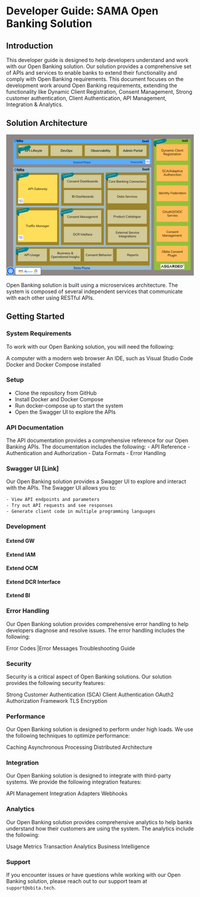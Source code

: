 # Developer Guide: SAMA Open Banking Solution

## Introduction
This developer guide is designed to help developers understand and work with our Open Banking solution. Our solution provides a comprehensive set of APIs and services to enable banks to extend their functionality and comply with Open Banking requirements. This document focuses on the development work around Open Banking requirements, extending the functionality like Dynamic Client Registration, Consent Management, Strong customer authentication, Client Authentication, API Management, Integration & Analytics.

## Solution Architecture
![solution architectur](https://github.com/obita-tech/catalog/blob/master/ukoba3110/resources/solutionArchitecture.png)

 Open Banking solution is built using a microservices architecture. The system is composed of several independent services that communicate with each other using RESTful APIs.

## Getting Started
### System Requirements
To work with our Open Banking solution, you will need the following:

A computer with a modern web browser
An IDE, such as Visual Studio Code
Docker and Docker Compose installed

### Setup
- Clone the repository from GitHub
- Install Docker and Docker Compose
- Run docker-compose up to start the system
- Open the Swagger UI to explore the APIs
  
### API Documentation
   The API documentation provides a comprehensive reference for our Open Banking APIs. The documentation includes the following:
    - API Reference
    - Authentication and Authorization
    - Data Formats
    - Error Handling
  
### Swagger UI [Link]

Our Open Banking solution provides a Swagger UI to explore and interact with the APIs. The Swagger UI allows you to:

    - View API endpoints and parameters
    - Try out API requests and see responses
    - Generate client code in multiple programming languages

### Development

#### Extend GW
#### Extend IAM
#### Extend OCM
#### Extend DCR Interface
#### Extend BI


### Error Handling
Our Open Banking solution provides comprehensive error handling to help developers diagnose and resolve issues. The error handling includes the following:

Error Codes |Error Messages
Troubleshooting Guide

### Security
Security is a critical aspect of Open Banking solutions. Our solution provides the following security features:

Strong Customer Authentication (SCA)
Client Authentication
OAuth2 Authorization Framework
TLS Encryption

### Performance
Our Open Banking solution is designed to perform under high loads. We use the following techniques to optimize performance:

Caching
Asynchronous Processing
Distributed Architecture

### Integration
Our Open Banking solution is designed to integrate with third-party systems. We provide the following integration features:

API Management
Integration Adapters
Webhooks

### Analytics
Our Open Banking solution provides comprehensive analytics to help banks understand how their customers are using the system. The analytics include the following:

Usage Metrics
Transaction Analytics
Business Intelligence

### Support
If you encounter issues or have questions while working with our Open Banking solution, please reach out to our support team at `support@obita.tech`.

